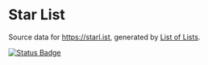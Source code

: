 # Star List

Source data for https://starl.ist, generated by [List of Lists](https://github.com/jluszcz/ListOfLists-rs).

[![Status Badge](https://github.com/jluszcz/StarList/actions/workflows/workflow.yml/badge.svg)](https://github.com/jluszcz/StarList/actions/workflows/workflow.yml)
